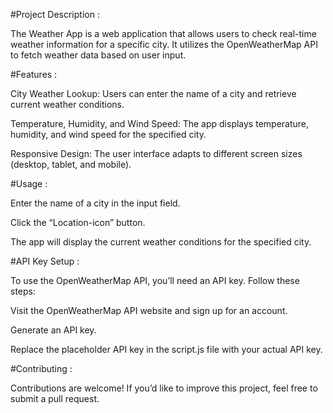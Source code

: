 
#Project Description :

The Weather App is a web application that allows users to check real-time weather information for a specific city. It utilizes the OpenWeatherMap API to fetch weather data based on user input.


#Features :

City Weather Lookup: Users can enter the name of a city and retrieve current weather conditions.

Temperature, Humidity, and Wind Speed: The app displays temperature, humidity, and wind speed for the specified city.

Responsive Design: The user interface adapts to different screen sizes (desktop, tablet, and mobile).


#Usage :

Enter the name of a city in the input field.

Click the “Location-icon” button.

The app will display the current weather conditions for the specified city.


#API Key Setup :

To use the OpenWeatherMap API, you’ll need an API key. Follow these steps:

Visit the OpenWeatherMap API website and sign up for an account.

Generate an API key.

Replace the placeholder API key in the script.js file with your actual API key.


#Contributing :

Contributions are welcome! If you’d like to improve this project, feel free to submit a pull request.
